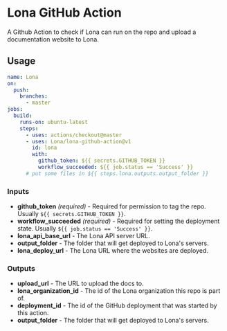 # Lona GitHub Action

A Github Action to check if Lona can run on the repo and upload a documentation website to Lona.

## Usage

```yaml
name: Lona
on:
  push:
    branches:
      - master
jobs:
  build:
    runs-on: ubuntu-latest
    steps:
      - uses: actions/checkout@master
      - uses: Lona/lona-github-action@v1
        id: lona
        with:
          github_token: ${{ secrets.GITHUB_TOKEN }}
          workflow_succeeded: ${{ job.status == 'Success' }}
      # put some files in ${{ steps.lona.outputs.output_folder }}
```

### Inputs

- **github_token** _(required)_ - Required for permission to tag the repo. Usually `${{ secrets.GITHUB_TOKEN }}`.
- **workflow_succeeded** _(required)_ - Required for setting the deployment state. Usually `${{ job.status == 'Success' }}`.
- **lona_api_base_url** - The Lona API server URL.
- **output_folder** - The folder that will get deployed to Lona's servers.
- **lona_deploy_url** - The Lona URL where the websites are deployed.

### Outputs

- **upload_url** - The URL to upload the docs to.
- **lona_organization_id** - The id of the Lona organization this repo is part of.
- **deployment_id** - The id of the GitHub deployment that was started by this action.
- **output_folder** - The folder that will get deployed to Lona's servers.
